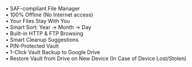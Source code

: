 • SAF-compliant File Manager  
• 100% Offline (No Internet access)  
• Your Files Stay With You  
• Smart Sort: Year → Month → Day  
• Built-in HTTP & FTP Browsing  
• Smart Cleanup Suggestions  
• PIN-Protected Vault  
• 1-Click Vault Backup to Google Drive  
• Restore Vault from Drive on New Device (In Case of Device Lost/Stolen)
